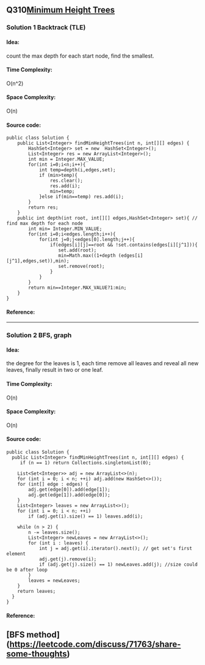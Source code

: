 ## Q310[Minimum Height Trees](https://leetcode.com/problems/minimum-height-trees/) 

### Solution 1 Backtrack (TLE)
#### Idea: 
count the max depth for each start node, find the smallest.
#### Time Complexity:
O(n^2)
#### Space Complexity:
O(n)
#### Source code:
```
public class Solution {
    public List<Integer> findMinHeightTrees(int n, int[][] edges) {
        HashSet<Integer> set = new  HashSet<Integer>();
        List<Integer> res = new ArrayList<Integer>();
        int min = Integer.MAX_VALUE;
        for(int i=0;i<n;i++){
            int temp=depth(i,edges,set);
            if (min>temp){
                res.clear();
                res.add(i);
                min=temp;
            }else if(min==temp) res.add(i);
        }
        return res;
    }
    public int depth(int root, int[][] edges,HashSet<Integer> set){ // find max depth for each node
        int min= Integer.MIN_VALUE;
        for(int i=0;i<edges.length;i++){
            for(int j=0;j<edges[0].length;j++){
                if(edges[i][j]==root && !set.contains(edges[i][j^1])){
                   set.add(root);
                   min=Math.max((1+depth (edges[i][j^1],edges,set)),min);
                   set.remove(root);
                }   
            }
        }
        return min==Integer.MAX_VALUE?1:min;
    }
}
```
#### Reference:

---

### Solution 2 BFS, graph 
#### Idea: 
the degree for the leaves is 1, each time remove all leaves and reveal all new leaves, finally result in two or one leaf.
#### Time Complexity:
O(n)
#### Space Complexity:
O(n)
#### Source code:
```
public class Solution {
  public List<Integer> findMinHeightTrees(int n, int[][] edges) {
     if (n == 1) return Collections.singletonList(0);

    List<Set<Integer>> adj = new ArrayList<>(n);
    for (int i = 0; i < n; ++i) adj.add(new HashSet<>());
    for (int[] edge : edges) {
        adj.get(edge[0]).add(edge[1]);
        adj.get(edge[1]).add(edge[0]);
    }
    List<Integer> leaves = new ArrayList<>();
    for (int i = 0; i < n; ++i)
        if (adj.get(i).size() == 1) leaves.add(i);

    while (n > 2) {
        n -= leaves.size();
        List<Integer> newLeaves = new ArrayList<>();
        for (int i : leaves) {
            int j = adj.get(i).iterator().next(); // get set's first element
            adj.get(j).remove(i);
            if (adj.get(j).size() == 1) newLeaves.add(j); //size could be 0 after loop
        }
        leaves = newLeaves;
    }
    return leaves;
  }
}
```
#### Reference:
[BFS method] (https://leetcode.com/discuss/71763/share-some-thoughts)
---

